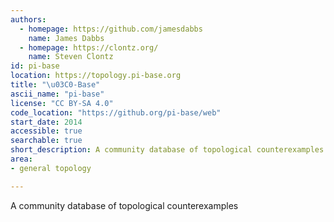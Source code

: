 ```yaml
---
authors:
  - homepage: https://github.com/jamesdabbs
    name: James Dabbs
  - homepage: https://clontz.org/
    name: Steven Clontz
id: pi-base
location: https://topology.pi-base.org
title: "\u03C0-Base"
ascii_name: "pi-base"
license: "CC BY-SA 4.0"
code_location: "https://github.org/pi-base/web"
start_date: 2014
accessible: true
searchable: true
short_description: A community database of topological counterexamples
area:
- general topology

---
```


A community database of topological counterexamples
